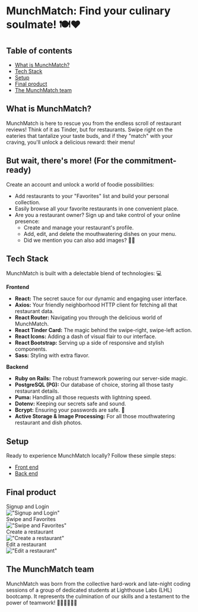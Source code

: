 # MunchMatch: Find your culinary soulmate! 🍽️❤️

## Table of contents
- [What is MunchMatch?](#what-is-munchmatch)
- [Tech Stack](#tech-stack)
- [Setup](#setup)
- [Final product](#final-product)
- [The MunchMatch team](#the-munchmatch-team)

## What is MunchMatch?

MunchMatch is here to rescue you from the endless scroll of restaurant reviews! Think of it as Tinder, but for restaurants. Swipe right on the eateries that tantalize your taste buds, and if they "match" with your craving, you'll unlock a delicious reward: their menu!

## But wait, there's more! (For the commitment-ready)

Create an account and unlock a world of foodie possibilities: 

* Add restaurants to your "Favorites" list and build your personal collection.
* Easily browse all your favorite restaurants in one convenient place.
* Are you a restaurant owner? Sign up and take control of your online presence:
    * Create and manage your restaurant's profile.
    * Add, edit, and delete the mouthwatering dishes on your menu.
    * Did we mention you can also add images? 💅🏻

## Tech Stack

MunchMatch is built with a delectable blend of technologies: 💻

**Frontend**

* **React:** The secret sauce for our dynamic and engaging user interface.
* **Axios:** Your friendly neighborhood HTTP client for fetching all that restaurant data.
* **React Router:** Navigating you through the delicious world of MunchMatch.
* **React Tinder Card:** The magic behind the swipe-right, swipe-left action.
* **React Icons:** Adding a dash of visual flair to our interface.
* **React Bootstrap:** Serving up a side of responsive and stylish components.
* **Sass:** Styling with extra flavor.

**Backend**

* **Ruby on Rails:** The robust framework powering our server-side magic.
* **PostgreSQL (PG):** Our database of choice, storing all those tasty restaurant details.
* **Puma:** Handling all those requests with lightning speed.
* **Dotenv:** Keeping our secrets safe and sound.
* **Bcrypt:** Ensuring your passwords are safe. 🔐
* **Active Storage & Image Processing:** For all those mouthwatering restaurant and dish photos.

## Setup

Ready to experience MunchMatch locally? Follow these simple steps: 

* [Front end](./frontend/README.md)
* [Back end](./backend/README.md)

## Final product 
Signup and Login\
!["Signup and Login"](https://github.com/J-0-d-a-1/munchMatch/blob/main/frontend/public/signup_login.gif)\
Swipe and Favorites\
!["Swipe and Favorites"](https://github.com/J-0-d-a-1/munchMatch/blob/main/frontend/public/swipe_favorites.gif)\
Create a restaurant\
!["Create a restaurant"](https://github.com/J-0-d-a-1/munchMatch/blob/main/frontend/public/create_restaurant.gif)\
Edit a restaurant\
!["Edit a restaurant"](https://github.com/J-0-d-a-1/munchMatch/blob/main/frontend/public/edit_restaurant.gif)

## The MunchMatch team

MunchMatch was born from the collective hard-work and late-night coding sessions of a group of dedicated students at Lighthouse Labs (LHL) bootcamp. It represents the culmination of our skills and a testament to the power of teamwork! 🧒🏻👩🏻👦🏻

